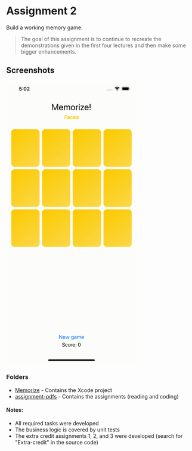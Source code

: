 # Assignment 2

Build a working memory game.

> The goal of this assignment is to continue to recreate the demonstrations given in the first four lectures and then make some bigger enhancements.

## Screenshots

<img src="./screenshots/assignment-2.gif" width=350px />

### Folders

- [Memorize](./Memorize) - Contains the Xcode project
- [assignment-pdfs](./assignment-pdfs) - Contains the assignments (reading and coding)

#### Notes:
- All required tasks were developed
- The business logic is covered by unit tests 
- The extra credit assignments 1, 2, and 3 were developed (search for "Extra-credit" in the source code)

